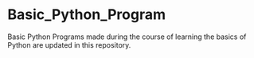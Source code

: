 # Basic_Python_Program
Basic Python Programs made during the course of learning the basics of Python
are updated in this repository.
